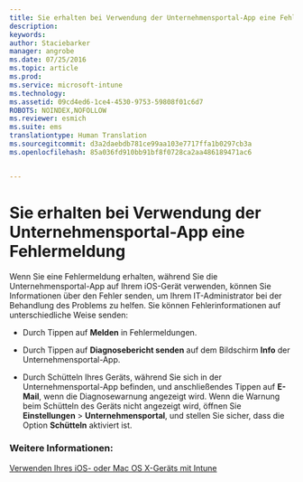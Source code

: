 ```yaml
---
title: Sie erhalten bei Verwendung der Unternehmensportal-App eine Fehlermeldung | Microsoft Intune
description: 
keywords: 
author: Staciebarker
manager: angrobe
ms.date: 07/25/2016
ms.topic: article
ms.prod: 
ms.service: microsoft-intune
ms.technology: 
ms.assetid: 09cd4ed6-1ce4-4530-9753-59808f01c6d7
ROBOTS: NOINDEX,NOFOLLOW
ms.reviewer: esmich
ms.suite: ems
translationtype: Human Translation
ms.sourcegitcommit: d3a2daebdb781ce99aa103e7717ffa1b0297cb3a
ms.openlocfilehash: 85a036fd910bb91bf8f0728ca2aa486189471ac6


---
```



# Sie erhalten bei Verwendung der Unternehmensportal-App eine Fehlermeldung

Wenn Sie eine Fehlermeldung erhalten, während Sie die Unternehmensportal-App auf Ihrem iOS-Gerät verwenden, können Sie Informationen über den Fehler senden, um Ihrem IT-Administrator bei der Behandlung des Problems zu helfen. Sie können Fehlerinformationen auf unterschiedliche Weise senden:

-   Durch Tippen auf **Melden** in Fehlermeldungen.

-   Durch Tippen auf **Diagnosebericht senden** auf dem Bildschirm **Info** der Unternehmensportal-App.

-   Durch Schütteln Ihres Geräts, während Sie sich in der Unternehmensportal-App befinden, und anschließendes Tippen auf **E-Mail**, wenn die Diagnosewarnung angezeigt wird. Wenn die Warnung beim Schütteln des Geräts nicht angezeigt wird, öffnen Sie **Einstellungen** &gt; **Unternehmensportal**, und stellen Sie sicher, dass die Option **Schütteln** aktiviert ist.


### Weitere Informationen:
[Verwenden Ihres iOS- oder Mac OS X-Geräts mit Intune](using-your-ios-or-mac-os-x-device-with-intune.md)



<!--HONumber=Aug16_HO4-->


